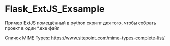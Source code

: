 # Flask_ExtJS_Exsample
Пример ExtJS помещённый в python скрипт для того, чтобы собрать проект в один *.exe файл


Спичок MIME Types: https://www.sitepoint.com/mime-types-complete-list/